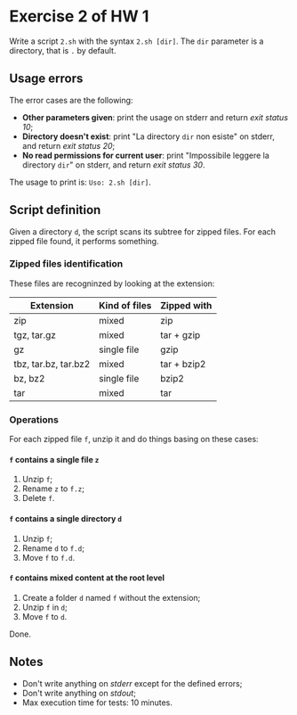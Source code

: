 # Exercise 2 of HW 1

Write a script `2.sh` with the syntax `2.sh [dir]`.
The `dir` parameter is a directory, that is `.` by default.

## Usage errors

The error cases are the following:

- **Other parameters given**: print the usage on stderr and return *exit status 10*;
- **Directory doesn't exist**: print "La directory `dir` non esiste" on stderr, and return *exit status 20*;
- **No read permissions for current user**: print "Impossibile leggere la directory `dir`" on stderr, and return *exit status 30*.

The usage to print is: `Uso: 2.sh [dir]`.

## Script definition

Given a directory `d`, the script scans its subtree for zipped files. For each zipped file found, it performs something.

### Zipped files identification

These files are recogninzed by looking at the extension:

Extension|Kind of files|Zipped with
--|--|--
zip|mixed|zip
tgz, tar.gz|mixed|tar + gzip
gz|single file|gzip
tbz, tar.bz, tar.bz2|mixed|tar + bzip2
bz, bz2|single file|bzip2
tar|mixed|tar

### Operations

For each zipped file `f`, unzip it and do things basing on these cases:

#### `f` contains a single file `z`

1. Unzip `f`;
2. Rename `z` to `f.z`;
3. Delete `f`.

#### `f` contains a single directory `d`

1. Unzip `f`;
2. Rename `d` to `f.d`;
3. Move `f` to `f.d`.

#### `f` contains mixed content at the root level

1. Create a folder `d` named `f` without the extension;
2. Unzip `f` in `d`;
3. Move `f` to `d`.

Done.

## Notes

- Don't write anything on *stderr* except for the defined errors;
- Don't write anything on *stdout*;
- Max execution time for tests: 10 minutes.